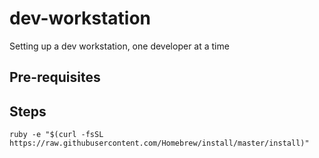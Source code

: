 # dev-workstation
Setting up a dev workstation, one developer at a time

## Pre-requisites

## Steps

```
ruby -e "$(curl -fsSL https://raw.githubusercontent.com/Homebrew/install/master/install)"
```
